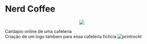 # Nerd Coffee
<p align="center">
<img src="http://img.shields.io/static/v1?label=STATUS&message=%20CONCLUIDO&color=GREEN&style=for-the-badge"/>
</p>


Cardapio online de uma cafeteria
<br>
Criação de um logo tambem para essa cafeteria ficticia 
![printrockt](https://user-images.githubusercontent.com/97040972/183948394-85ba3173-71b6-4f0d-972c-a91bb22ac780.JPG)

